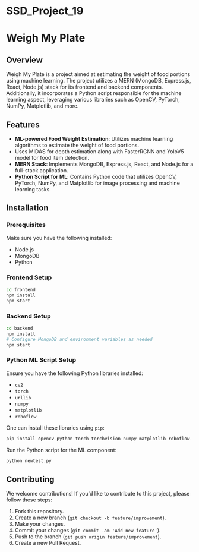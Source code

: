# SSD_Project_19
# Weigh My Plate


## Overview

Weigh My Plate is a project aimed at estimating the weight of food portions using machine learning. The project utilizes a MERN (MongoDB, Express.js, React, Node.js) stack for its frontend and backend components. Additionally, it incorporates a Python script responsible for the machine learning aspect, leveraging various libraries such as OpenCV, PyTorch, NumPy, Matplotlib, and more.

## Features

- **ML-powered Food Weight Estimation**: Utilizes machine learning algorithms to estimate the weight of food portions.
- Uses MIDAS for depth estimation along with FasterRCNN and YoloV5 model for food item detection.
- **MERN Stack**: Implements MongoDB, Express.js, React, and Node.js for a full-stack application.
- **Python Script for ML**: Contains Python code that utilizes OpenCV, PyTorch, NumPy, and Matplotlib for image processing and machine learning tasks.

## Installation

### Prerequisites

Make sure you have the following installed:

- Node.js
- MongoDB
- Python

### Frontend Setup

```bash
cd frontend
npm install
npm start
```

### Backend Setup

```bash
cd backend
npm install
# Configure MongoDB and environment variables as needed
npm start
```

### Python ML Script Setup

Ensure you have the following Python libraries installed:

- `cv2`
- `torch`
- `urllib`
- `numpy`
- `matplotlib`
- `roboflow`

One can install these libraries using `pip`:

```bash
pip install opencv-python torch torchvision numpy matplotlib roboflow
```

Run the Python script for the ML component:

```bash
python newtest.py
```

## Contributing

We welcome contributions! If you'd like to contribute to this project, please follow these steps:

1. Fork this repository.
2. Create a new branch (`git checkout -b feature/improvement`).
3. Make your changes.
4. Commit your changes (`git commit -am 'Add new feature'`).
5. Push to the branch (`git push origin feature/improvement`).
6. Create a new Pull Request.



